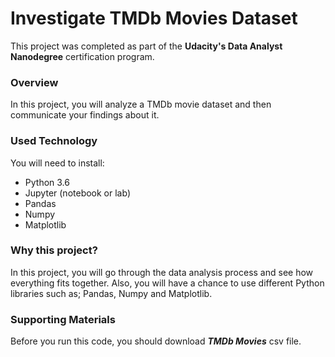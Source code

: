 # Investigate TMDb Movies Dataset

This project was completed as part of the **Udacity's Data Analyst Nanodegree** certification program. 

### Overview

In this project, you will analyze a TMDb movie dataset and then communicate your findings about it. 

### Used Technology

You will need to install:

- Python 3.6
- Jupyter (notebook or lab)
- Pandas
- Numpy
- Matplotlib

### Why this project?

In this project, you will go through the data analysis process and see how everything fits together. Also, you will have a chance to use different Python libraries such as; Pandas, Numpy and Matplotlib.

### Supporting Materials
 Before you run this code, you should download **_TMDb Movies_** csv file.

